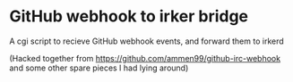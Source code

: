 GitHub webhook to irker bridge
==============================

A cgi script to recieve GitHub webhook events, and forward them to irkerd

(Hacked together from https://github.com/ammen99/github-irc-webhook and some other spare pieces I had lying around)
